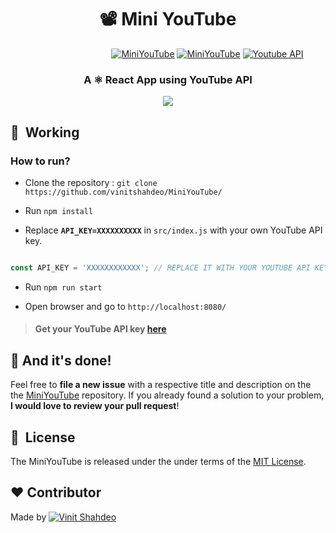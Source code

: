 <h1 align="center">  📽 Mini YouTube </h1>

&nbsp;&nbsp;&nbsp;&nbsp;&nbsp;&nbsp;&nbsp;&nbsp;&nbsp;&nbsp;&nbsp;&nbsp;&nbsp;&nbsp;&nbsp;&nbsp;&nbsp;&nbsp;&nbsp;&nbsp;&nbsp;&nbsp;&nbsp;&nbsp;&nbsp;&nbsp;&nbsp;&nbsp;&nbsp;&nbsp;&nbsp;&nbsp;&nbsp;&nbsp;&nbsp;&nbsp;&nbsp;&nbsp;&nbsp;&nbsp;
[![MiniYouTube](https://img.shields.io/badge/Mini-YouTube-orange.svg?style=for-the-badge&logo=youtube)](https://github.com/vinitshahdeo/MiniYouTube/) [![MiniYouTube](https://img.shields.io/badge/React-App-teal.svg?style=for-the-badge&logo=react)](https://github.com/vinitshahdeo/MiniYouTube/) [![Youtube API](https://img.shields.io/badge/YouTube-API-critical.svg?style=for-the-badge&logo=youtube)](https://developers.google.com/youtube/v3/getting-started)

<h3 align="center">  A ⚛️ React App using YouTube API </h3>


<p align="center" alt="Demo"><img src="https://github.com/vinitshahdeo/MiniYouTube/blob/master/miniyoutube-gif.gif?raw=true"></p>

## 🚀&nbsp; Working
### How to run?

- Clone the repository : `git clone https://github.com/vinitshahdeo/MiniYouTube/`

- Run `npm install`

- Replace **`API_KEY=XXXXXXXXXX`** in `src/index.js` with your own YouTube API key.

```js

const API_KEY = 'XXXXXXXXXXXX'; // REPLACE IT WITH YOUR YOUTUBE API KEY

```

- Run `npm run start`

- Open browser and go to `http://localhost:8080/`


> #### Get your YouTube API key [here](https://developers.google.com/youtube/v3/getting-started)

## :clap: And it's done!
Feel free to **file a new issue** with a respective title and description on the the [MiniYouTube](https://github.com/vinitshahdeo/MiniYouTube/issues) repository. If you already found a solution to your problem, **I would love to review your pull request**! 


## 📘&nbsp; License
The MiniYouTube is released under the under terms of the [MIT License](https://github.com/vinitshahdeo/MiniYouTube/blob/master/LICENSE).

## :heart: Contributor
Made by [![Vinit Shahdeo](https://img.shields.io/badge/Author-@vinitshahdeo-teal.svg?colorA=grey&colorB=blue&logo=github)](https://github.com/vinitshahdeo/)

